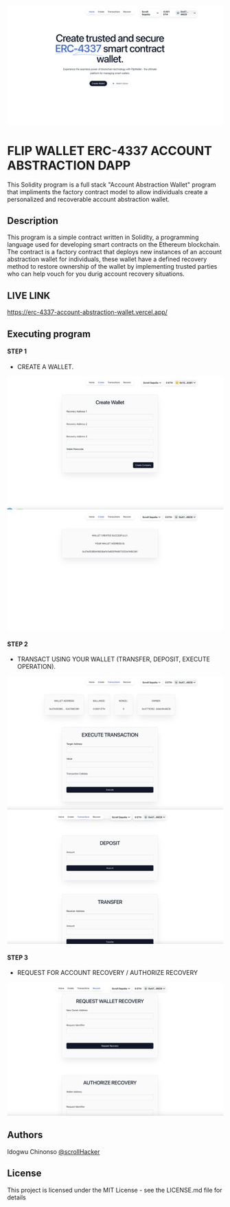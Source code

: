 <img src="./images/Screenshot-2024-04-28.png" alt="Nonnyjoe" />

# FLIP WALLET ERC-4337 ACCOUNT ABSTRACTION DAPP

This Solidity program is a full stack "Account Abstraction Wallet" program that impliments the factory contract model to allow individuals create a personalized and recoverable account abstraction wallet.

## Description

This program is a simple contract written in Solidity, a programming language used for developing smart contracts on the Ethereum blockchain. The contract is a factory contract that deploys new instances of an account abstraction wallet for individuals, these wallet have a defined recovery method to restore ownership of the wallet by implementing trusted parties who can help vouch for you durig account recovery situations.


## LIVE LINK
https://erc-4337-account-abstraction-wallet.vercel.app/


## Executing program
#### STEP 1
- CREATE A WALLET.
<img src="./images/Screenshot_2024-04-28_1.png" alt="Nonnyjoe" />
<img src="./images/Screenshot_2024-04-28_2.png" alt="Nonnyjoe" />

#### STEP 2
- TRANSACT USING YOUR WALLET (TRANSFER, DEPOSIT, EXECUTE OPERATION).
<img src="./images/Screenshot_2024-04-28_3.png" alt="Nonnyjoe" />
<img src="./images/Screenshot_2024-04-28_4.png" alt="Nonnyjoe" />


#### STEP 3
- REQUEST FOR ACCOUNT RECOVERY / AUTHORIZE RECOVERY
<img src="./images/Screenshot_2024-04-28_5.png" alt="Nonnyjoe" />

## Authors

Idogwu Chinonso
[@scrollHacker](https://twitter.com/ChinonsoIdogwu)


## License

This project is licensed under the MIT License - see the LICENSE.md file for details